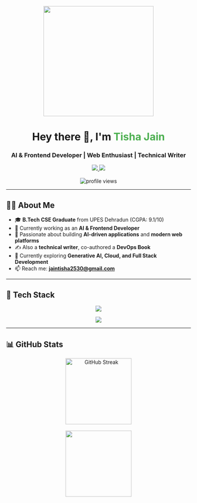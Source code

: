 <!-- Profile README -->

<div align="center">
  
  <img src="https://media3.giphy.com/media/L1R1tvI9svkIWwpVYr/giphy.gif" width="300"/>
  
  <h1>Hey there 👋, I'm <span style="color:#4CAF50">Tisha Jain</span></h1>
  <h3>AI & Frontend Developer | Web Enthusiast | Technical Writer</h3>
  
  <div>
    <a href="https://www.linkedin.com/in/tisha-jain-a06323233/">
      <img src="https://img.shields.io/badge/LinkedIn-0077B5?style=for-the-badge&logo=linkedin&logoColor=white"/>
    </a>
    <a href="https://tishajain.dev">
      <img src="https://img.shields.io/badge/Portfolio-000000?style=for-the-badge&logo=vercel&logoColor=white"/>
    </a>
  </div>
  
  <br>
  <img src="https://komarev.com/ghpvc/?username=tishajain25&style=for-the-badge&color=blue" alt="profile views"/>
</div>

---

## 👩‍💻 About Me
- 🎓 **B.Tech CSE Graduate** from UPES Dehradun (CGPA: 9.1/10)  
- 💼 Currently working as an **AI & Frontend Developer**  
- 🚀 Passionate about building **AI-driven applications** and **modern web platforms**  
- ✍️ Also a **technical writer**, co-authored a **DevOps Book**  
- 🌱 Currently exploring **Generative AI, Cloud, and Full Stack Development**  
- 📫 Reach me: **jaintisha2530@gmail.com**  

---

## 🚀 Tech Stack

<div align="center">
  
  <!-- Languages -->
  <img src="https://skillicons.dev/icons?i=java,python,c,html,css,js,sql" /><br>
  
  <!-- Frameworks & Tools -->
  <img src="https://skillicons.dev/icons?i=react,nextjs,tailwind,flutter,androidstudio,mysql,git,figma" />
  
</div>

---

## 📊 GitHub Stats

<div align="center">
  
  <img src="http://github-readme-streak-stats.herokuapp.com?user=tishajain25&theme=dark&background=000000" alt="GitHub Streak" height="180"/>  
  <br><br>
  <img src="https://github-readme-stats.vercel.app/api/top-langs/?username=tishajain25&layout=compact&theme=vision-friendly-dark" height="180"/>  
  
</div>
